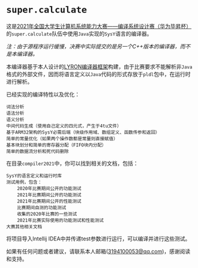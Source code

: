 # `super.calculate`

这是[2021年全国大学生计算机系统能力大赛——编译系统设计赛（华为毕昇杯）](https://compiler.educg.net/)的`super.calculate`队伍中使用`Java`实现的`SysY`语言的编译器。

*注：由于源程序运行缓慢，决赛中实际提交的是另一个C++版本的编译器，而不是本编译器。*

本编译器基于本人设计的[LYRON编译器框架](https://gitee.com/llyronx/LYRON)构建，由于比赛要求不能解析非`Java`格式的外部文件，因而将语言定义以`Java`代码的形式存放于`pldl`包中，在运行时进行解析。

已经实现的编译特性以及优化：

    词法分析
    语法分析
    语义分析
    中间代码生成（使用自己定义的四元式，产生于4tu文件）
    基于ARM32架构的SysY必需后端（块级作用域、数组定义、函数传参和返回）
    简单的常量优化（如果两个操作数都是常量则直接赋值）
    基本块划分和简单的寄存器分配（FIFO块内分配）
    简单的数据流分析和死代码删除
  
在目录`compiler2021`中，你可以找到相关的文档，包括：

    SysY的语言定义和运行时库
    测试用例，包含：
        2020年比赛期间公开的功能测试
        2021年比赛期间公开的功能测试
        2021年比赛期间公开的性能测试
        比赛期间自测的功能测试
        收集的2020年比赛的一些测试
        2021年比赛实际使用的功能测试和性能测试
    大赛其他相关文档

将项目导入Intellij IDEA中并传递test参数进行运行，可以编译并进行这些测试。

如果有任何问题或者建议，请联系本人邮箱(3194100053@qq.com)，感谢阅读和支持。
